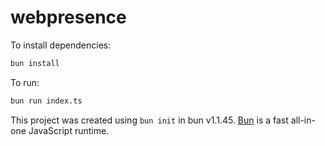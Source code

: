 # webpresence

To install dependencies:

```bash
bun install
```

To run:

```bash
bun run index.ts
```

This project was created using `bun init` in bun v1.1.45. [Bun](https://bun.sh) is a fast all-in-one JavaScript runtime.
